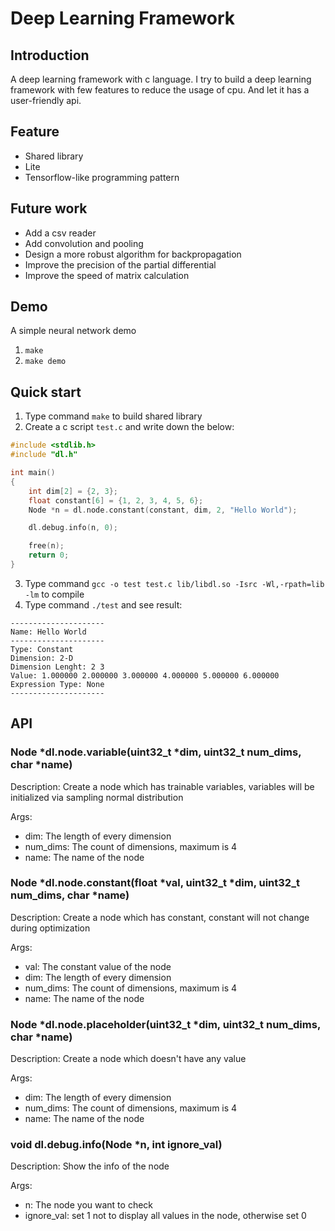 # Deep Learning Framework

## Introduction

A deep learning framework with c language.
I try to build a deep learning framework with few features to reduce the usage of cpu.
And let it has a user-friendly api.

## Feature

- Shared library
- Lite
- Tensorflow-like programming pattern 

## Future work

- Add a csv reader
- Add convolution and pooling
- Design a more robust algorithm for backpropagation
- Improve the precision of the partial differential
- Improve the speed of matrix calculation

## Demo

A simple neural network demo

1. `make`
2. `make demo`

## Quick start

1. Type command `make` to build shared library
2. Create a c script `test.c` and write down the below:

```c
#include <stdlib.h>
#include "dl.h"

int main()
{
    int dim[2] = {2, 3};
    float constant[6] = {1, 2, 3, 4, 5, 6};
    Node *n = dl.node.constant(constant, dim, 2, "Hello World");

    dl.debug.info(n, 0);

    free(n);
    return 0;
}
```

3. Type command `gcc -o test test.c lib/libdl.so -Isrc -Wl,-rpath=lib -lm` to compile
4. Type command `./test` and see result:

```
---------------------
Name: Hello World
---------------------
Type: Constant
Dimension: 2-D
Dimension Lenght: 2 3
Value: 1.000000 2.000000 3.000000 4.000000 5.000000 6.000000
Expression Type: None
---------------------
```

## API

### Node \*dl.node.variable(uint32_t \*dim, uint32_t num_dims, char \*name)

Description: Create a node which has trainable variables, variables will be initialized via sampling normal distribution

Args:

- dim: The length of every dimension
- num_dims: The count of dimensions, maximum is 4
- name: The name of the node 

### Node \*dl.node.constant(float \*val, uint32_t \*dim, uint32_t num_dims, char \*name)

Description: Create a node which has constant, constant will not change during optimization

Args:

- val: The constant value of the node
- dim: The length of every dimension
- num_dims: The count of dimensions, maximum is 4
- name: The name of the node

### Node \*dl.node.placeholder(uint32_t \*dim, uint32_t num_dims, char \*name)

Description: Create a node which doesn't have any value

Args:

- dim: The length of every dimension
- num_dims: The count of dimensions, maximum is 4
- name: The name of the node

### void dl.debug.info(Node \*n, int ignore_val)

Description: Show the info of the node

Args:

- n: The node you want to check
- ignore_val: set 1 not to display all values in the node, otherwise set 0
